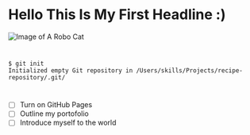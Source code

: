 # Hello This Is My First Headline :)

![Image of A Robo Cat](https://octodex.github.com/images/yaktocat.png)

#

```
$ git init
Initialized empty Git repository in /Users/skills/Projects/recipe-repository/.git/
```

#

- [ ] Turn on GitHub Pages
- [ ] Outline my portofolio
- [ ] Introduce myself to the world
